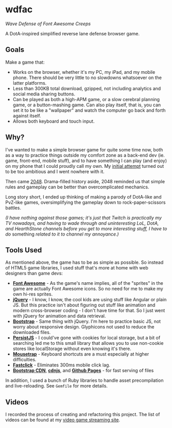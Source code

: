 wdfac
=====

*Wave Defense of Font Awesome Creeps*

A DotA-inspired simplified reverse lane defense browser game.

## Goals

Make a game that:

* Works on the browser, whether it's my PC, my iPad, and my mobile phone. There should be very little to no slowdowns whatsoever on the latter platforms.
* Less than 300KB total download, gzipped, not including analytics and social media sharing buttons.
* Can be played as both a high-APM game, or a slow cerebral planning game, or a button-mashing game. Can also play itself, that is, you can set it to be like a "wallpaper" and watch the computer go back and forth against itself.
* Allows both keyboard and touch input.

## Why?

I've wanted to make a simple browser game for quite some time now, both as a way to practice things outside my comfort zone as a back-end dev (ie. game, front-end, mobile stuff), and to have something I can play (and enjoy) on my phone that I could proudly call my own. My [initial attempt](https://github.com/datenshiZERO/bad) turned out to be too ambitious and I went nowhere with it.

Then came [2048](http://gabrielecirulli.github.io/2048/). Drama-filled history aside, 2048 reminded us that simple rules and gameplay can be better than overcomplicated mechanics.

Long story short, I ended up thinking of making a parody of DotA-like and PvZ-like games, oversimplifying the gameplay down to rock-paper-scissors battles.

*(I have nothing against those games; it's just that Twitch is practically my TV nowadays, and having to wade through and uninteresting LoL, DotA, and HearthStone channels before you get to more interesting stuff, I have to do* something *related to it to channel my annoyance.)*

## Tools Used

As mentioned above, the game has to be as simple as possible. So instead of HTML5 game libraries, I used stuff that's more at home with web designers than game devs:

* **[Font Awesome](http://fortawesome.github.io/Font-Awesome/)** - As the game's name implies, all of the "sprites" in the game are actually Font Awesome icons. So no need for me to make my own hi-res sprites.
* **[jQuery](http://jquery.com/)** - I know, I know, the cool kids are using stuff like Angular or plain JS. But this practice isn't about figuring out stuff like animation and modern cross-browser coding - I don't have time for that. So I just went with jQuery for animation and data retrieval.
* **[Bootstrap](http://getbootstrap.com/)** - Same thing with jQuery. I'm here to practice basic JS, not worry about responsive design. Glyphicons not used to reduce the downloaded files.
* **[PersistJS](http://pablotron.org/software/persist-js/)** - I could've gone with cookies for local storage, but a bit of searching led me to this small library that allows you to use non-cookie stores like localStorage without even knowing it's there.
* **[Mousetrap](http://craig.is/killing/mice)** - Keyboard shortcuts are a must especially at higher difficulties.
* **[Fastclick](http://ftlabs.github.io/fastclick/)** - Eliminates 300ms mobile click lag.
* **[Bootstrap CDN](http://www.bootstrapcdn.com/)**, **[cdnjs](http://cdnjs.com/)**, and **[Github Pages](https://pages.github.com/)** - for fast serving of files

In addition, I used a bunch of Ruby libraries to handle asset precompilation and live-reloading. See `Gemfile` for more details.

## Videos

I recorded the process of creating and refactoring this project. The list of videos can be found at my [video game streaming site](http://tv.bryanbibat.net/#wdfac).

